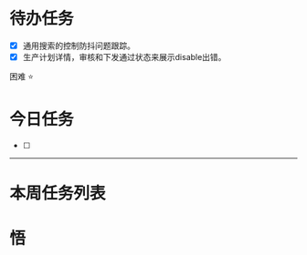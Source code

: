 # 待办任务
- [x] 通用搜索的控制防抖问题跟踪。
- [x] 生产计划详情，审核和下发通过状态来展示disable出错。

困难
⭐

# 今日任务
- [ ] 




------
# 本周任务列表



# 悟